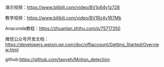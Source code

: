 演示视频：https://www.bilibili.com/video/BV1p64y1z728

教学视频：https://www.bilibili.com/video/BV1Rz4y1R7Mb

Anaconda教程：https://zhuanlan.zhihu.com/p/75717350

微信公众号开发文档：https://developers.weixin.qq.com/doc/offiaccount/Getting_Started/Overview.html

github:https://github.com/taoyeh/Motion_detection

